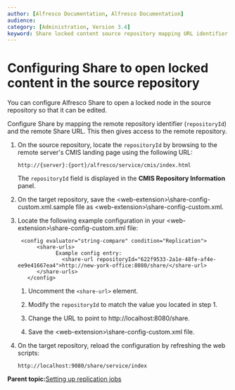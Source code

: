 ```yaml
---
author: [Alfresco Documentation, Alfresco Documentation]
audience: 
category: [Administration, Version 3.4]
keyword: Share locked content source repository mapping URL identifier CMIS repositoryId
---
```


# Configuring Share to open locked content in the source repository

You can configure Alfresco Share to open a locked node in the source repository so that it can be edited.

Configure Share by mapping the remote repository identifier \(`repositoryId`\) and the remote Share URL. This then gives access to the remote repository.

1.  On the source repository, locate the `repositoryId` by browsing to the remote server's CMIS landing page using the following URL:

    ```
    http://{server}:{port}/alfresco/service/cmis/index.html
    ```

    The `repositoryId` field is displayed in the **CMIS Repository Information** panel.

2.  On the target repository, save the <web-extension\>\\share-config-custom.xml.sample file as <web-extension\>\\share-config-custom.xml.

3.  Locate the following example configuration in your <web-extension\>\\share-config-custom.xml file:

    ```
     <config evaluator="string-compare" condition="Replication">
          <share-urls>
                Example config entry:
                  <share-url repositoryId="622f9533-2a1e-48fe-af4e-ee9e41667ea4">http://new-york-office:8080/share/</share-url>
          </share-urls>
       </config>
    ```

    1.  Uncomment the `<share-url>` element.

    2.  Modify the `repositoryId` to match the value you located in step 1.

    3.  Change the URL to point to http://localhost:8080/share.

    4.  Save the <web-extension\>\\share-config-custom.xml file.

4.  On the target repository, reload the configuration by refreshing the web scripts:

    ```
    http://localhost:9080/share/service/index
    ```


**Parent topic:**[Setting up replication jobs](../concepts/adminconsole-replication-config.md)

